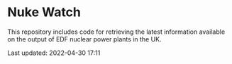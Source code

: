 # Nuke Watch

This repository includes code for retrieving the latest information available on the output of EDF nuclear power plants in the UK.

Last updated: 2022-04-30 17:11
